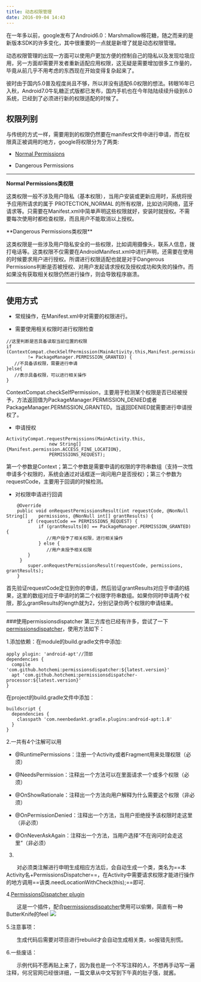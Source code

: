 ```yaml
---
title: 动态权限管理
date: 2016-09-04 14:43
---
```



在一年多以前，google发布了Android6.0：Marshmallow棉花糖，随之而来的是新版本SDK的许多变化，其中很重要的一点就是新增了就是动态权限管理。
<!-- more -->
动态权限管理的出现一方面可以使用户更加方便的控制自己的隐私以及发现垃圾应用，另一方面却需要开发者重新适配应用权限，这无疑是需要增加很多工作量的，毕竟从前几乎不用考虑的东西现在开始变得复杂起来了。

彼时由于国内5.0普及程度尚且不够，所以并没有适配6.0权限的想法。转眼16年已入秋，Android7.0牛轧糖正式版都已发布，国内手机也在今年陆陆续续升级到6.0系统，已经到了必须进行新的权限适配的时候了。



## 权限列别

与传统的方式一样，需要用到的权限仍然要在manifest文件中进行申请，而在权限真正被调用的地方，google将权限分为了两类:

* [Normal Permissions](https://developer.android.com/guide/topics/security/normal-permissions.html?hl=zh-cn)

* Dangerous Permissions

---
**Normal Permissions类权限**

这类权限一般不涉及用户隐私（基本权限），当用户安装或更新应用时，系统将授予应用所请求的属于 PROTECTION_NORMAL 的所有权限，比如访问网络，蓝牙请求等。只需要在Manifest.xml中简单声明这些权限就好，安装时就授权。不需要每次使用时都检查权限，而且用户不能取消以上授权。
<p>
**Dangerous Permissions类权限**

这类权限是一些涉及用户隐私安全的一些权限，比如调用摄像头，联系人信息，拨打电话等。这类权限不仅需要在AndroidManifest.xml中进行声明，还需要在使用的时候要求用户进行授权。所谓进行权限适配也就是对于Dangerous Permissions判断是否被授权、对用户发起请求授权及授权成功和失败的操作。而如果没有获取相关权限仍然进行操作，则会导致程序崩溃。

***
## 使用方式

* 常规操作，在Manifest.xml中对需要的权限进行。

* 需要使用相关权限时进行权限检查
```
//这里判断是否具备读取当前位置的权限
if (ContextCompat.checkSelfPermission(MainActivity.this,Manifest.permission.ACCESS_FINE_LOCATION)
        != PackageManager.PERMISSION_GRANTED) {
   //不具备该权限，需要进行申请
}else{
   //表示具备权限，可以进行相关操作
}
```
ContextCompat.checkSelfPermission，主要用于检测某个权限是否已经被授予，方法返回值为PackageManager.PERMISSION_DENIED或者PackageManager.PERMISSION_GRANTED。当返回DENIED就需要进行申请授权了。

* 申请授权
```
ActivityCompat.requestPermissions(MainActivity.this,
                new String[]{Manifest.permission.ACCESS_FINE_LOCATION},
                PERMISSIONS_REQUEST);
```
第一个参数是Context；第二个参数是需要申请的权限的字符串数组（支持一次性申请多个权限的，系统会通过对话框逐一询问用户是否授权）；第三个参数为requestCode，主要用于回调的时候检测。

* 对权限申请进行回调
```
    @Override
    public void onRequestPermissionsResult(int requestCode, @NonNull String[]    permissions, @NonNull int[] grantResults) {
        if (requestCode == PERMISSIONS_REQUEST) {
            if (grantResults[0] == PackageManager.PERMISSION_GRANTED) {
               //用户授予了相关权限，进行相关操作
            } else {
               //用户未授予相关权限
        }
     }
        super.onRequestPermissionsResult(requestCode, permissions, grantResults);
    }
```
首先验证requestCode定位到你的申请，然后验证grantResults对应于申请的结果，这里的数组对应于申请时的第二个权限字符串数组。如果你同时申请两个权限，那么grantResults的length就为2，分别记录你两个权限的申请结果。

---
###使用permissionsdispatcher
第三方库也已经有许多，尝试了一下[permissionsdispatcher](https://github.com/hotchemi/PermissionsDispatcher)，使用方法如下：

1.添加依赖：在module的build.gradle文件中添加:

```
apply plugin: 'android-apt'//顶部
dependencies {
  compile 'com.github.hotchemi:permissionsdispatcher:${latest.version}'
  apt 'com.github.hotchemi:permissionsdispatcher-processor:${latest.version}'
}
```

在project的build.gradle文件中添加：
```
buildscript {
  dependencies {
    classpath 'com.neenbedankt.gradle.plugins:android-apt:1.8'
  }
}
```

2.一共有4个注解可以用

 * @RuntimePermissions：注册一个Activity或者Fragment用来处理权限（必须）

 * @NeedsPermission：注释出一个方法可以在里面请求一个或多个权限（必须）

 * @OnShowRationale：注释出一个方法向用户解释为什么需要这个权限（非必须）

 * @OnPermissionDenied：注释出一个方法，当用户拒绝授予该权限时走这里（非必须）

 * @OnNeverAskAgain：注释出一个方法，当用户选择“不在询问时会走这里”（非必须）

3.

　　对必须类注解进行申明生成相应方法后，会自动生成一个类，类名为==本Activity名+PermissionsDispatcher==，在Activity中需要请求权限才能进行操作的地方调用==该类.needLocationWithCheck(this);==即可.


4.[PermissionsDispatcher plugin](https://github.com/shiraji/permissions-dispatcher-plugin)

　　这是一个插件，配合[permissionsdispatcher](https://github.com/hotchemi/PermissionsDispatcher)使用可以偷懒，简直有一种ButterKnife的feel
![](http://image.sunchen.cc/pd.gif)

5.注意事项：

　　生成代码后需要对项目进行rebuild才会自动生成相关类，so报错先别慌。


6.一些废话：

　　示例代码不愿再贴上来了，因为我也是一个不写注释的人，不想再手动写一遍注释，何况官网已经很详细，一篇文章从中文写到下午真的肚子饿，就酱。

<br/>
<br/>



